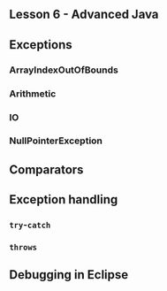 ## Lesson 6 - Advanced Java

## Exceptions

### ArrayIndexOutOfBounds

### Arithmetic

### IO

### NullPointerException

## Comparators

## Exception handling

### `try`-`catch`

### `throws`

## Debugging in Eclipse